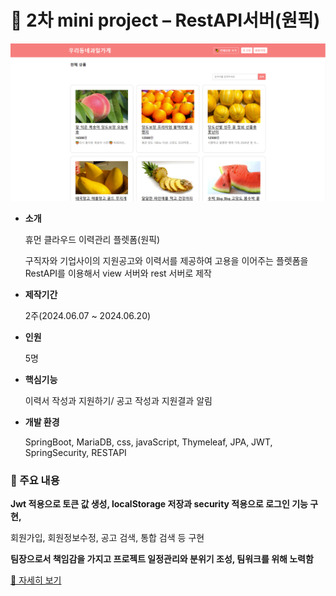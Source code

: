 # 💼 2차 mini project – RestAPI서버(원픽)

![1번이미지](https://github.com/kimjisun5963/shoppingMall/blob/main/0-1.PNG)

- **소개**

  휴먼 클라우드 이력관리 플렛폼(원픽)

  구직자와 기업사이의 지원공고와 이력서를 제공하여 고용을 이어주는 플렛폼을 RestAPI를 이용해서 view 서버와 rest 서버로 제작

- **제작기간**

  2주(2024.06.07 ~ 2024.06.20)

- **인원**

  5명

- **핵심기능**

  이력서 작성과 지원하기/ 공고 작성과 지원결과 알림

- **개발 환경**

  SpringBoot, MariaDB, css, javaScript, Thymeleaf, JPA, JWT, SpringSecurity, RESTAPI

### 🔎 주요 내용
**Jwt 적용으로 토큰 값 생성, localStorage 저장과 security 적용으로 로그인 기능 구현,**

회원가입, 회원정보수정, 공고 검색, 통합 검색 등 구현

**팀장으로서 책임감을 가지고 프로젝트 일정관리와 분위기 조성, 팀워크를 위해 노력함**

[📃 자세히 보기](https://drive.google.com/file/d/1Akx_9ZywNQ69rWRv4Zbit8aM6mLDatQD/view?usp=sharing)
